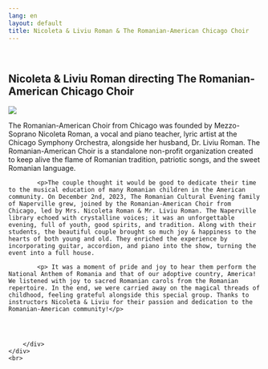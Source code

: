 ```yaml
---
lang: en
layout: default
title: Nicoleta & Liviu Roman & The Romanian-American Chicago Choir
---
```


<br>
<div class="container">
    <h2>Nicoleta & Liviu Roman directing The Romanian-American Chicago Choir</h2>
    <div class="row">
        <div class="col-sm-5">
            <img class="img img-responsive" src="{{ site.baseurl }}/img/music/nicoleta-roman.jpg" />
        </div> 
        <div class="col-sm-7">
            <p>The Romanian-American Choir from Chicago was founded by Mezzo-Soprano Nicoleta Roman, a vocal and piano teacher, lyric artist at the Chicago Symphony Orchestra, alongside her husband, Dr. Liviu Roman. The Romanian-American Choir is a standalone non-profit organization created to keep alive the flame of Romanian tradition, patriotic songs, and the sweet Romanian language.</p>

            <p>The couple thought it would be good to dedicate their time to the musical education of many Romanian children in the American community. On December 2nd, 2023, The Romanian Cultural Evening family of Naperville grew, joined by the Romanian-American Choir from Chicago, led by Mrs. Nicoleta Roman & Mr. Liviu Roman. The Naperville library echoed with crystalline voices; it was an unforgettable evening, full of youth, good spirits, and tradition. Along with their students, the beautiful couple brought so much joy & happiness to the hearts of both young and old. They enriched the experience by incorporating guitar, accordion, and piano into the show, turning the event into a full house. 
            
            <p> It was a moment of pride and joy to hear them perform the National Anthem of Romania and that of our adoptive country, America! We listened with joy to sacred Romanian carols from the Romanian repertoire. In the end, we were carried away on the magical threads of childhood, feeling grateful alongside this special group. Thanks to instructors Nicoleta & Liviu for their passion and dedication to the Romanian-American community!</p>
            
    
           
            
        </div>
    </div>
    <br>   
</div>
<br>
<br>